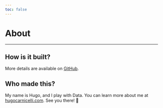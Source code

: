 ```yaml
---
toc: false
---
```


# About

---

## How is it built?

More details are available on [GitHub](https://github.com/cubitouch/energy-data-exploration).

## Who made this?

My name is Hugo, and I play with Data. You can learn more about me at [hugocarnicelli.com](https://hugocarnicelli.com). See you there! 👋